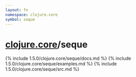 ```yaml
---
layout: fn
namespace: clojure.core
symbol: seque
---
```


# [clojure.core](../)/seque

{% include 1.5.0/clojure.core/seque/docs.md %}
{% include 1.5.0/clojure.core/seque/examples.md %}
{% include 1.5.0/clojure.core/seque/src.md %}

